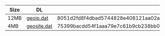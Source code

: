 |    Size   |     DL  | sha512sum |
|  ---  |  ---  |  ---  |
| 12MB | [geoip.dat](https://cdn.jsdelivr.net/gh/googleians/Rules@main/geoip.dat) | 8051d2fd8f4dbad5744828e408121aa02a19cedf6c7262c27f93fc3bfbf432a330f5c59db9cfc45579445a5a58deecee7dc60bc922721e12aa1d0fd0bd513f46 |
| 4MB | [geosite.dat](https://cdn.jsdelivr.net/gh/googleians/Rules@main/geosite.dat) | 75399bacdd54f1aaa79e7c61b9cb238bb06d46860ff509de5d830a7f29cdb37953b75383aa35839ca0f944bc1064e0145bb3203a4c7e1f1a90e160162c0f3951 |
